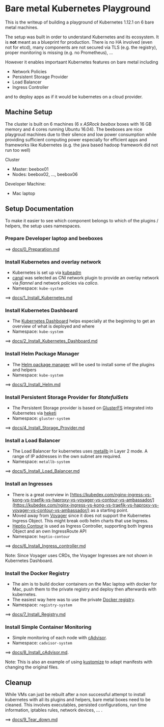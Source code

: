# Bare metal Kubernetes Playground

This is the writeup of building a playground of Kubernetes 1.12.1 on 6 bare metal machines.

The setup was built in order to understand Kubernetes and its ecosystem. It is **not** meant as a blueprint for production. There is no HA involved (even not for etcd), many components are not secured via TLS (e.g. the registry), proper monitoring is missing (e.g. no Prometheus), ...

However it enables importaant Kubernetes features on bare metal including

- Network Policies
- Persistent Storage Provider
- Load Balancer
- Ingress Controller

and to deploy apps as if it would be kubernetes on a cloud provider.


## Machine Setup

The cluster is built on 6 machines (6 x *ASRock beebox* boxes with 16 GB memory and 4 cores running Ubuntu 16.04). The beeboxes are nice playgroud machines due to their silence and low power consumption while providing sufficient computing power especially for efficient apps and frameworks like Kubernetes (e.g. the java based hadoop framework did not run too well)

Cluster

- Master: beebox01
- Nodes: beebox02, ..., beebox06

Developer Machine:

- Mac laptop

## Setup Documentation

To make it easier to see which component belongs to which of the plugins / helpers, the setup uses namespaces.

### Prepare Developer laptop and beeboxes

==> [docs/0_Preparation.md](docs/0_Preparation.md)

### Install Kubernetes and overlay network

- Kubernetes is set up via [kubeadm](https://kubernetes.io/docs/reference/setup-tools/kubeadm/kubeadm/)
- [canal](https://docs.projectcalico.org/v3.2/getting-started/kubernetes/installation/flannel) was selected as CNI network plugin to provide an overlay network via *flannel* and network policies via *calico*.
- Namespace: `kube-system`

==> [docs/1_Install_Kubernetes.md](docs/1_Install_Kubernetes.md)

### Install Kubernetes Dashboard

- The [Kubernetes Dashboard](https://kubernetes.io/docs/tasks/access-application-cluster/web-ui-dashboard/) helps especially at the beginning to get an overview of what is deployed and where
- Namespace: `kube-system`

==> [docs/2_Install_Kubernetes_Dashboard.md](docs/2_Install_Kubernetes_Dashboard.md)

### Install Helm Package Manager

- The [Helm package manager](https://www.helm.sh/) will be used to install some of the plugins and helpers
- Namespace: `kube-system`

==> [docs/3_Install_Helm.md](docs/3_Install_Helm.md)

### Install Persistent Storage Provider for *StatefulSets*

- The Persistent Storage provider is based on [GlusterFS](https://www.gluster.org/) integrated into Kubernetes via [heketi](https://github.com/heketi/heketi)
- Namespace: `gluster-system`

==> [docs/4_Install_Storage_Provider.md](docs/4_Install_Storage_Provider.md)

### Install a Load Balancer

- The Load Balancer for kubernetes uses [metallb](https://metallb.universe.tf/) in Layer 2 mode. A range of IP addresses in the own subnet are required.
- Namespace: `metallb-system`

==> [docs/5_Install_Load_Balancer.md](docs/5_Install_Load_Balancer.md)

### Install an Ingresses

- There is a great overview in [https://kubedex.com/nginx-ingress-vs-kong-vs-traefik-vs-haproxy-vs-voyager-vs-contour-vs-ambassador/](https://kubedex.com/nginx-ingress-vs-kong-vs-traefik-vs-haproxy-vs-voyager-vs-contour-vs-ambassador/) as a starting point.
- Moved away from [Voyager](https://appscode.com/products/voyager/) since it does not support the Kubernetes Ingress Object. This might break ootb helm charts that use Ingress.
- [Heptio Contour](https://github.com/heptio/contour) is used as Ingress Controller, supporting both Ingress Object and an own IngressRoute API
- Namespace: `heptio-contour`

==> [docs/6_Install_Ingress_controller.md](docs/6_Install_Ingress_controller.md)

Note: Since Voyager uses CRDs, the Voyager Ingresses are not shown in Kubernetes Dashboard.


### Install the Docker Registry

- The aim is to build docker containers on the Mac laptop with docker for Mac, push them to the private registry and deploy then afterwards with kubernetes.
- The easiest way here was to use the private [Docker registry](https://docs.docker.com/registry/).
- Namespace: `registry-system`

==> [docs/7_Install_Registry.md](docs/7_Install_Registry.md)

### Install Simple Container Monitoring

- Simple monitoring of each node with [cAdvisor](https://github.com/google/cadvisor).
- Namespace: `cadvisor-system`

==> [docs/8_Install_cAdvisor.md](docs/8_Install_cAdvisor.md).

Note: This is also an example of using [kustomize](https://kustomize.io/) to adapt manifests with changing the original files.

## Cleanup

While VMs can just be rebuilt after a non successful attempt to install kubernetes with all its plugins and helpers, bare metal boxes need to be cleaned. This involves executables, persisted configurations, run time information, iptables rules, network devices, ... .

==> [docs/9_Tear_down.md](docs/9_Tear_down.md)
